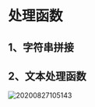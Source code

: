 # 处理函数

## 1、字符串拼接



## 2、文本处理函数

![20200827105143](https://cdn.jsdelivr.net/gh/1134642046/ImageBed/JavaLearn/20200827105143.png)